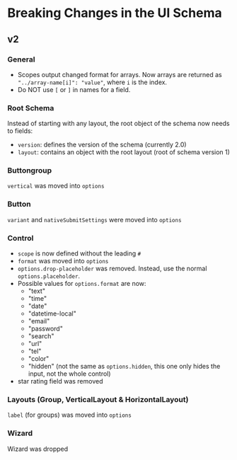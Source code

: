 # Breaking Changes in the UI Schema
## v2
### General
- Scopes output changed format for arrays. Now arrays are returned as `"../array-name[i]": "value"`, where `i` is the index.
- Do NOT use `[` or `]` in names for a field.
### Root Schema
Instead of starting with any layout, the root object of the schema now needs to fields:
- `version`: defines the version of the schema (currently 2.0)
- `layout`: contains an object with the root layout (root of schema version 1)
### Buttongroup
`vertical` was moved into `options`
### Button
`variant` and `nativeSubmitSettings` were moved into `options`
### Control
- `scope` is now defined without the leading `#`
- `format` was moved into `options`
- `options.drop-placeholder` was removed. Instead, use the normal `options.placeholder`.
- Possible values for `options.format` are now:
  - "text"
  - "time"
  - "date"
  - "datetime-local"
  - "email"
  - "password"
  - "search"
  - "url"
  - "tel"
  - "color"
  - "hidden" (not the same as `options.hidden`, this one only hides the input, not the whole control)
- star rating field was removed
### Layouts (Group, VerticalLayout & HorizontalLayout)
`label` (for groups) was moved into `options`
### Wizard
Wizard was dropped